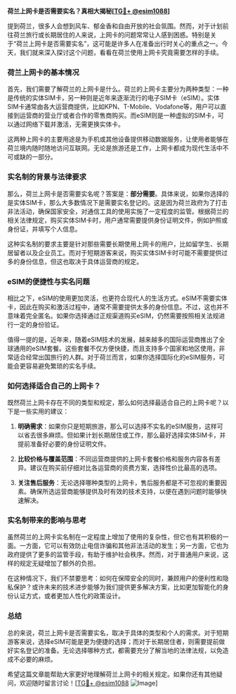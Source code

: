 **荷兰上网卡是否需要实名？真相大揭秘[[TG💪+ @esim1088](https://t.me/s/esim1088)]**

提到荷兰，很多人会想到风车、郁金香和自由开放的社会氛围。然而，对于计划前往荷兰旅行或长期居住的人来说，上网卡的问题常常让人感到困惑。特别是关于“荷兰上网卡是否需要实名”，这可能是许多人在准备出行时关心的重点之一。今天，我们就来深入探讨这个问题，看看在荷兰使用上网卡究竟需要怎样的手续。

### 荷兰上网卡的基本情况

首先，我们需要了解荷兰的上网卡是什么。荷兰的上网卡主要分为两种类型：一种是传统的实体SIM卡，另一种则是近年来逐渐流行的电子SIM卡（eSIM）。实体SIM卡通常由各大运营商提供，比如KPN、T-Mobile、Vodafone等，用户可以直接到运营商的营业厅或者合作的零售商购买。而eSIM则是一种虚拟的SIM卡，可以通过网络下载并激活，无需更换实体卡。

这两种上网卡的主要用途是为手机或其他设备提供移动数据服务，让使用者能够在荷兰境内随时随地访问互联网。无论是旅游还是工作，上网卡都成为现代生活中不可或缺的一部分。

### 实名制的背景与法律要求

那么，荷兰上网卡是否需要实名呢？答案是：**部分需要**。具体来说，如果你选择的是实体SIM卡，那么大多数情况下是需要实名登记的。这是因为荷兰政府为了打击非法活动，确保国家安全，对通信工具的使用实施了一定程度的监管。根据荷兰的相关法律规定，购买实体SIM卡时，用户通常需要提供身份证明文件，例如护照或身份证，并填写个人信息。

这种实名制的要求主要是针对那些需要长期使用上网卡的用户，比如留学生、长期居留者以及企业员工。而对于短期游客来说，购买实体SIM卡时可能不需要提供过多的身份信息，但这也取决于具体运营商的规定。

### eSIM的便捷性与实名问题

相比之下，eSIM的使用更加灵活，也更符合现代人的生活方式。eSIM不需要实体卡，因此在购买和激活过程中，通常不需要提供太多的身份信息。不过，这也并不意味着完全匿名。如果你选择通过正规渠道购买eSIM，仍然需要按照相关法规进行一定的身份验证。

值得一提的是，近年来，随着eSIM技术的发展，越来越多的国际运营商推出了全球通用的eSIM套餐。这些套餐不仅方便快捷，而且支持多个国家和地区使用，非常适合经常出国旅行的人群。对于荷兰而言，如果你选择国际化的eSIM服务，可能会更容易避免繁琐的实名手续。

### 如何选择适合自己的上网卡？

既然荷兰上网卡存在不同的类型和规定，那么如何选择最适合自己的上网卡呢？以下是一些实用的建议：

1. **明确需求**：如果你只是短期旅游，那么可以选择不实名的eSIM服务，这样可以省去很多麻烦。但如果计划长期居住或工作，那么最好选择实体SIM卡，并提前准备好必要的身份证明文件。
   
2. **比较价格与覆盖范围**：不同运营商提供的上网卡套餐价格和服务内容各有差异。建议在购买前仔细对比各运营商的资费方案，选择性价比最高的选项。

3. **关注售后服务**：无论选择哪种类型的上网卡，售后服务都是不可忽视的重要因素。确保所选运营商能够提供及时有效的技术支持，以便在遇到问题时能够快速解决。

### 实名制带来的影响与思考

虽然荷兰的上网卡实名制在一定程度上增加了使用的复杂性，但它也有其积极的一面。一方面，它可以有效防止电信诈骗和其他非法活动的发生；另一方面，它也为政府提供了更多的监管手段，有助于维护社会秩序。然而，对于普通用户来说，这样的规定无疑增加了额外的负担。

在这种情况下，我们不禁要思考：如何在保障安全的同时，兼顾用户的便利性和隐私保护？或许未来的技术进步能够为我们提供更多解决方案，比如更加智能化的身份认证方式，或者更加人性化的政策设计。

### 总结

总的来说，荷兰上网卡是否需要实名，取决于具体的类型和个人的需求。对于短期游客来说，选择eSIM可能是更为便捷的选择；而对于长期居住者，则需要提前做好实名登记的准备。无论选择哪种方式，都需要充分了解当地的法律法规，以免造成不必要的麻烦。

希望这篇文章能帮助大家更好地理解荷兰上网卡的相关规定。如果你还有其他疑问，欢迎随时留言讨论！[[TG💪+ @esim1088](https://t.me/s/esim1088) ![Image](https://i.postimg.cc/4NQfJmqS/Snipaste-2025-05-13-00-14-12.png)]